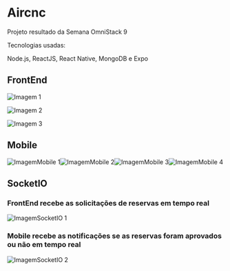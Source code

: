 # Aircnc
Projeto resultado da Semana OmniStack 9

Tecnologias usadas:

Node.js, ReactJS, React Native, MongoDB e Expo

## FrontEnd

![Imagem 1](https://user-images.githubusercontent.com/39282775/66722120-23c3c300-ede0-11e9-80c6-46a098bfdb20.png)

![Imagem 2](https://user-images.githubusercontent.com/39282775/66722137-638aaa80-ede0-11e9-9673-2edbeb86f58b.png)

![Imagem 3](https://user-images.githubusercontent.com/39282775/66722149-84530000-ede0-11e9-93a8-b7a801260524.png)

## Mobile

![ImagemMobile 1](https://user-images.githubusercontent.com/39282775/66722161-97fe6680-ede0-11e9-9718-79d9a1766467.png)![ImagemMobile 2](https://user-images.githubusercontent.com/39282775/66722171-b19fae00-ede0-11e9-96c0-d7cd607cebe2.png)![ImagemMobile 3](https://user-images.githubusercontent.com/39282775/66722177-bebc9d00-ede0-11e9-9341-e40b4ca40096.png)![ImagemMobile 4](https://user-images.githubusercontent.com/39282775/66722182-cd0ab900-ede0-11e9-91ea-2c8bb58c23cd.png)

## SocketIO

### FrontEnd recebe as solicitações de reservas em tempo real

![ImagemSocketIO 1](https://user-images.githubusercontent.com/39282775/66722190-f0356880-ede0-11e9-8d1a-caf3526e3dd2.png)

### Mobile recebe as notificações se as reservas foram aprovados ou não em tempo real

![ImagemSocketIO 2](https://user-images.githubusercontent.com/39282775/66722218-4a362e00-ede1-11e9-90b3-5dfb198a7d5e.png)
